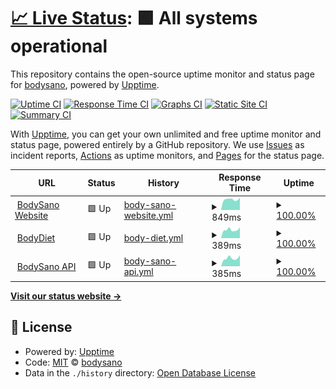 # [📈 Live Status](https://bodysano.com): <!--live status--> **🟩 All systems operational**

This repository contains the open-source uptime monitor and status page for [bodysano](https://bodysano.com), powered by [Upptime](https://github.com/upptime/upptime).

[![Uptime CI](https://github.com/bodysano/bodysano-status/workflows/Uptime%20CI/badge.svg)](https://github.com/bodysano/bodysano-status/actions?query=workflow%3A%22Uptime+CI%22)
[![Response Time CI](https://github.com/bodysano/bodysano-status/workflows/Response%20Time%20CI/badge.svg)](https://github.com/bodysano/bodysano-status/actions?query=workflow%3A%22Response+Time+CI%22)
[![Graphs CI](https://github.com/bodysano/bodysano-status/workflows/Graphs%20CI/badge.svg)](https://github.com/bodysano/bodysano-status/actions?query=workflow%3A%22Graphs+CI%22)
[![Static Site CI](https://github.com/bodysano/bodysano-status/workflows/Static%20Site%20CI/badge.svg)](https://github.com/bodysano/bodysano-status/actions?query=workflow%3A%22Static+Site+CI%22)
[![Summary CI](https://github.com/bodysano/bodysano-status/workflows/Summary%20CI/badge.svg)](https://github.com/bodysano/bodysano-status/actions?query=workflow%3A%22Summary+CI%22)

With [Upptime](https://upptime.js.org), you can get your own unlimited and free uptime monitor and status page, powered entirely by a GitHub repository. We use [Issues](https://github.com/bodysano/bodysano-status/issues) as incident reports, [Actions](https://github.com/bodysano/bodysano-status/actions) as uptime monitors, and [Pages](https://bodysano.com) for the status page.

<!--start: status pages-->
<!-- This summary is generated by Upptime (https://github.com/upptime/upptime) -->
<!-- Do not edit this manually, your changes will be overwritten -->
<!-- prettier-ignore -->
| URL | Status | History | Response Time | Uptime |
| --- | ------ | ------- | ------------- | ------ |
| <img alt="" src="https://icons.duckduckgo.com/ip3/www.bodysano.com.ico" height="13"> [BodySano Website](https://www.bodysano.com) | 🟩 Up | [body-sano-website.yml](https://github.com/BodySano/bodysano-status/commits/HEAD/history/body-sano-website.yml) | <details><summary><img alt="Response time graph" src="./graphs/body-sano-website/response-time-week.png" height="20"> 849ms</summary><br><a href="https://bodysano.github.io/bodysano-status/history/body-sano-website"><img alt="Response time 1491" src="https://img.shields.io/endpoint?url=https%3A%2F%2Fraw.githubusercontent.com%2FBodySano%2Fbodysano-status%2FHEAD%2Fapi%2Fbody-sano-website%2Fresponse-time.json"></a><br><a href="https://bodysano.github.io/bodysano-status/history/body-sano-website"><img alt="24-hour response time 829" src="https://img.shields.io/endpoint?url=https%3A%2F%2Fraw.githubusercontent.com%2FBodySano%2Fbodysano-status%2FHEAD%2Fapi%2Fbody-sano-website%2Fresponse-time-day.json"></a><br><a href="https://bodysano.github.io/bodysano-status/history/body-sano-website"><img alt="7-day response time 849" src="https://img.shields.io/endpoint?url=https%3A%2F%2Fraw.githubusercontent.com%2FBodySano%2Fbodysano-status%2FHEAD%2Fapi%2Fbody-sano-website%2Fresponse-time-week.json"></a><br><a href="https://bodysano.github.io/bodysano-status/history/body-sano-website"><img alt="30-day response time 852" src="https://img.shields.io/endpoint?url=https%3A%2F%2Fraw.githubusercontent.com%2FBodySano%2Fbodysano-status%2FHEAD%2Fapi%2Fbody-sano-website%2Fresponse-time-month.json"></a><br><a href="https://bodysano.github.io/bodysano-status/history/body-sano-website"><img alt="1-year response time 1375" src="https://img.shields.io/endpoint?url=https%3A%2F%2Fraw.githubusercontent.com%2FBodySano%2Fbodysano-status%2FHEAD%2Fapi%2Fbody-sano-website%2Fresponse-time-year.json"></a></details> | <details><summary><a href="https://bodysano.github.io/bodysano-status/history/body-sano-website">100.00%</a></summary><a href="https://bodysano.github.io/bodysano-status/history/body-sano-website"><img alt="All-time uptime 99.88%" src="https://img.shields.io/endpoint?url=https%3A%2F%2Fraw.githubusercontent.com%2FBodySano%2Fbodysano-status%2FHEAD%2Fapi%2Fbody-sano-website%2Fuptime.json"></a><br><a href="https://bodysano.github.io/bodysano-status/history/body-sano-website"><img alt="24-hour uptime 100.00%" src="https://img.shields.io/endpoint?url=https%3A%2F%2Fraw.githubusercontent.com%2FBodySano%2Fbodysano-status%2FHEAD%2Fapi%2Fbody-sano-website%2Fuptime-day.json"></a><br><a href="https://bodysano.github.io/bodysano-status/history/body-sano-website"><img alt="7-day uptime 100.00%" src="https://img.shields.io/endpoint?url=https%3A%2F%2Fraw.githubusercontent.com%2FBodySano%2Fbodysano-status%2FHEAD%2Fapi%2Fbody-sano-website%2Fuptime-week.json"></a><br><a href="https://bodysano.github.io/bodysano-status/history/body-sano-website"><img alt="30-day uptime 100.00%" src="https://img.shields.io/endpoint?url=https%3A%2F%2Fraw.githubusercontent.com%2FBodySano%2Fbodysano-status%2FHEAD%2Fapi%2Fbody-sano-website%2Fuptime-month.json"></a><br><a href="https://bodysano.github.io/bodysano-status/history/body-sano-website"><img alt="1-year uptime 99.90%" src="https://img.shields.io/endpoint?url=https%3A%2F%2Fraw.githubusercontent.com%2FBodySano%2Fbodysano-status%2FHEAD%2Fapi%2Fbody-sano-website%2Fuptime-year.json"></a></details>
| <img alt="" src="https://icons.duckduckgo.com/ip3/diet.bodysano.com.ico" height="13"> [BodyDiet](https://diet.bodysano.com) | 🟩 Up | [body-diet.yml](https://github.com/BodySano/bodysano-status/commits/HEAD/history/body-diet.yml) | <details><summary><img alt="Response time graph" src="./graphs/body-diet/response-time-week.png" height="20"> 389ms</summary><br><a href="https://bodysano.github.io/bodysano-status/history/body-diet"><img alt="Response time 490" src="https://img.shields.io/endpoint?url=https%3A%2F%2Fraw.githubusercontent.com%2FBodySano%2Fbodysano-status%2FHEAD%2Fapi%2Fbody-diet%2Fresponse-time.json"></a><br><a href="https://bodysano.github.io/bodysano-status/history/body-diet"><img alt="24-hour response time 308" src="https://img.shields.io/endpoint?url=https%3A%2F%2Fraw.githubusercontent.com%2FBodySano%2Fbodysano-status%2FHEAD%2Fapi%2Fbody-diet%2Fresponse-time-day.json"></a><br><a href="https://bodysano.github.io/bodysano-status/history/body-diet"><img alt="7-day response time 389" src="https://img.shields.io/endpoint?url=https%3A%2F%2Fraw.githubusercontent.com%2FBodySano%2Fbodysano-status%2FHEAD%2Fapi%2Fbody-diet%2Fresponse-time-week.json"></a><br><a href="https://bodysano.github.io/bodysano-status/history/body-diet"><img alt="30-day response time 366" src="https://img.shields.io/endpoint?url=https%3A%2F%2Fraw.githubusercontent.com%2FBodySano%2Fbodysano-status%2FHEAD%2Fapi%2Fbody-diet%2Fresponse-time-month.json"></a><br><a href="https://bodysano.github.io/bodysano-status/history/body-diet"><img alt="1-year response time 479" src="https://img.shields.io/endpoint?url=https%3A%2F%2Fraw.githubusercontent.com%2FBodySano%2Fbodysano-status%2FHEAD%2Fapi%2Fbody-diet%2Fresponse-time-year.json"></a></details> | <details><summary><a href="https://bodysano.github.io/bodysano-status/history/body-diet">100.00%</a></summary><a href="https://bodysano.github.io/bodysano-status/history/body-diet"><img alt="All-time uptime 99.88%" src="https://img.shields.io/endpoint?url=https%3A%2F%2Fraw.githubusercontent.com%2FBodySano%2Fbodysano-status%2FHEAD%2Fapi%2Fbody-diet%2Fuptime.json"></a><br><a href="https://bodysano.github.io/bodysano-status/history/body-diet"><img alt="24-hour uptime 100.00%" src="https://img.shields.io/endpoint?url=https%3A%2F%2Fraw.githubusercontent.com%2FBodySano%2Fbodysano-status%2FHEAD%2Fapi%2Fbody-diet%2Fuptime-day.json"></a><br><a href="https://bodysano.github.io/bodysano-status/history/body-diet"><img alt="7-day uptime 100.00%" src="https://img.shields.io/endpoint?url=https%3A%2F%2Fraw.githubusercontent.com%2FBodySano%2Fbodysano-status%2FHEAD%2Fapi%2Fbody-diet%2Fuptime-week.json"></a><br><a href="https://bodysano.github.io/bodysano-status/history/body-diet"><img alt="30-day uptime 100.00%" src="https://img.shields.io/endpoint?url=https%3A%2F%2Fraw.githubusercontent.com%2FBodySano%2Fbodysano-status%2FHEAD%2Fapi%2Fbody-diet%2Fuptime-month.json"></a><br><a href="https://bodysano.github.io/bodysano-status/history/body-diet"><img alt="1-year uptime 99.90%" src="https://img.shields.io/endpoint?url=https%3A%2F%2Fraw.githubusercontent.com%2FBodySano%2Fbodysano-status%2FHEAD%2Fapi%2Fbody-diet%2Fuptime-year.json"></a></details>
| <img alt="" src="https://icons.duckduckgo.com/ip3/api.bodysano.com.ico" height="13"> [BodySano API](https://api.bodysano.com) | 🟩 Up | [body-sano-api.yml](https://github.com/BodySano/bodysano-status/commits/HEAD/history/body-sano-api.yml) | <details><summary><img alt="Response time graph" src="./graphs/body-sano-api/response-time-week.png" height="20"> 385ms</summary><br><a href="https://bodysano.github.io/bodysano-status/history/body-sano-api"><img alt="Response time 451" src="https://img.shields.io/endpoint?url=https%3A%2F%2Fraw.githubusercontent.com%2FBodySano%2Fbodysano-status%2FHEAD%2Fapi%2Fbody-sano-api%2Fresponse-time.json"></a><br><a href="https://bodysano.github.io/bodysano-status/history/body-sano-api"><img alt="24-hour response time 314" src="https://img.shields.io/endpoint?url=https%3A%2F%2Fraw.githubusercontent.com%2FBodySano%2Fbodysano-status%2FHEAD%2Fapi%2Fbody-sano-api%2Fresponse-time-day.json"></a><br><a href="https://bodysano.github.io/bodysano-status/history/body-sano-api"><img alt="7-day response time 385" src="https://img.shields.io/endpoint?url=https%3A%2F%2Fraw.githubusercontent.com%2FBodySano%2Fbodysano-status%2FHEAD%2Fapi%2Fbody-sano-api%2Fresponse-time-week.json"></a><br><a href="https://bodysano.github.io/bodysano-status/history/body-sano-api"><img alt="30-day response time 355" src="https://img.shields.io/endpoint?url=https%3A%2F%2Fraw.githubusercontent.com%2FBodySano%2Fbodysano-status%2FHEAD%2Fapi%2Fbody-sano-api%2Fresponse-time-month.json"></a><br><a href="https://bodysano.github.io/bodysano-status/history/body-sano-api"><img alt="1-year response time 433" src="https://img.shields.io/endpoint?url=https%3A%2F%2Fraw.githubusercontent.com%2FBodySano%2Fbodysano-status%2FHEAD%2Fapi%2Fbody-sano-api%2Fresponse-time-year.json"></a></details> | <details><summary><a href="https://bodysano.github.io/bodysano-status/history/body-sano-api">100.00%</a></summary><a href="https://bodysano.github.io/bodysano-status/history/body-sano-api"><img alt="All-time uptime 99.90%" src="https://img.shields.io/endpoint?url=https%3A%2F%2Fraw.githubusercontent.com%2FBodySano%2Fbodysano-status%2FHEAD%2Fapi%2Fbody-sano-api%2Fuptime.json"></a><br><a href="https://bodysano.github.io/bodysano-status/history/body-sano-api"><img alt="24-hour uptime 100.00%" src="https://img.shields.io/endpoint?url=https%3A%2F%2Fraw.githubusercontent.com%2FBodySano%2Fbodysano-status%2FHEAD%2Fapi%2Fbody-sano-api%2Fuptime-day.json"></a><br><a href="https://bodysano.github.io/bodysano-status/history/body-sano-api"><img alt="7-day uptime 100.00%" src="https://img.shields.io/endpoint?url=https%3A%2F%2Fraw.githubusercontent.com%2FBodySano%2Fbodysano-status%2FHEAD%2Fapi%2Fbody-sano-api%2Fuptime-week.json"></a><br><a href="https://bodysano.github.io/bodysano-status/history/body-sano-api"><img alt="30-day uptime 100.00%" src="https://img.shields.io/endpoint?url=https%3A%2F%2Fraw.githubusercontent.com%2FBodySano%2Fbodysano-status%2FHEAD%2Fapi%2Fbody-sano-api%2Fuptime-month.json"></a><br><a href="https://bodysano.github.io/bodysano-status/history/body-sano-api"><img alt="1-year uptime 99.93%" src="https://img.shields.io/endpoint?url=https%3A%2F%2Fraw.githubusercontent.com%2FBodySano%2Fbodysano-status%2FHEAD%2Fapi%2Fbody-sano-api%2Fuptime-year.json"></a></details>

<!--end: status pages-->

[**Visit our status website →**](https://bodysano.github.io/bodysano-status)

## 📄 License

- Powered by: [Upptime](https://github.com/upptime/upptime)
- Code: [MIT](./LICENSE) © [bodysano](https://bodysano.com)
- Data in the `./history` directory: [Open Database License](https://opendatacommons.org/licenses/odbl/1-0/)
